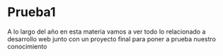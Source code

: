 # Prueba1
A lo largo del año en esta materia vamos a ver todo lo relacionado a desarrollo web junto con un proyecto final para poner a prueba nuestro conocimiento
